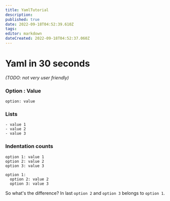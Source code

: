 ```yaml
---
title: YamlTutorial
description: 
published: true
date: 2022-09-18T04:52:39.610Z
tags: 
editor: markdown
dateCreated: 2022-09-18T04:52:37.060Z
---
```


# Yaml in 30 seconds
*(TODO: not very user friendly)*

### Option : Value
```
option: value
```

### Lists
```
- value 1
- value 2
- value 3
```

### Indentation counts
```
option 1: value 1
option 2: value 2
option 3: value 3
```

```
option 1:
  option 2: value 2
  option 3: value 3
```

So what's the difference? In last `option 2` and `option 3` belongs to `option 1`.